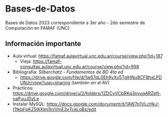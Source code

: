 # Bases-de-Datos

Bases de Datos 2023 correspondiente a 3er año - 2do semestre de Computación en FAMAF (UNC)

## Información importante

- Aula virtual: <https://famaf.aulavirtual.unc.edu.ar/course/view.php?id=187>
  - Vieja: <https://famaf-consultas.aulavirtual.unc.edu.ar/course/view.php?id=998>
- Bibliografía: _Silberchatz - Fundamentos de BD 4ta ed_
  - <https://drive.google.com/file/d/1w67qL0Eh9vXy5TglHNu8CF8hxLPDUNJr/view?usp=sharing> (también en el AV)
- Prácticos: <https://drive.google.com/drive/u/2/folders/1ZDCyVCbRKq3nyuqARZefl-oaPuuJDzLe>
- Instalar MySQL: <https://docs.google.com/document/d/1AW7p1VLcHkJ-tTtkbFpKZ59jXlm1IniVmE3v7ceLqBs/edit>
